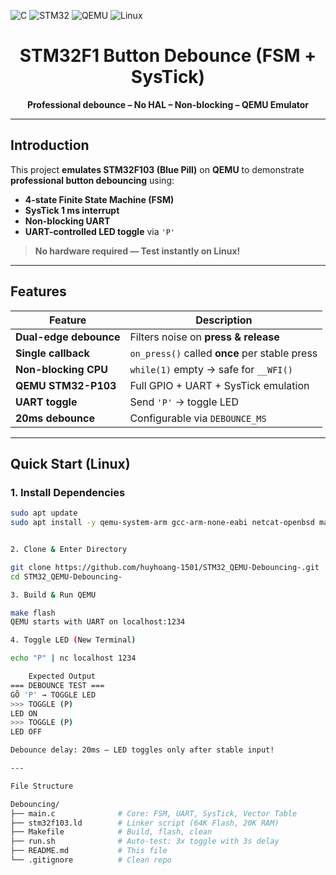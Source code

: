![C](https://img.shields.io/badge/C-00599C.svg?style=for-the-badge&logo=c&logoColor=white)
![STM32](https://img.shields.io/badge/STM32-F103-000000.svg?style=for-the-badge&logo=stmicroelectronics&logoColor=white)
![QEMU](https://img.shields.io/badge/QEMU-Emulator-FF6600.svg?style=for-the-badge&logo=qemu&logoColor=white)
![Linux](https://img.shields.io/badge/Linux-Ready-FCC624.svg?style=for-the-badge&logo=linux&logoColor=black)

<div align="center">
  <h1>STM32F1 Button Debounce (FSM + SysTick)</h1>
  <p><strong>Professional debounce – No HAL – Non-blocking – QEMU Emulator</strong></p>
</div>

---

## Introduction

This project **emulates STM32F103 (Blue Pill)** on **QEMU** to demonstrate **professional button debouncing** using:

- **4-state Finite State Machine (FSM)**
- **SysTick 1 ms interrupt**
- **Non-blocking UART**
- **UART-controlled LED toggle** via `'P'`

> **No hardware required — Test instantly on Linux!**

---

## Features

| Feature              | Description |
|----------------------|-----------|
| **Dual-edge debounce** | Filters noise on **press & release** |
| **Single callback**    | `on_press()` called **once** per stable press |
| **Non-blocking CPU**   | `while(1)` empty → safe for `__WFI()` |
| **QEMU STM32-P103**    | Full GPIO + UART + SysTick emulation |
| **UART toggle**        | Send `'P'` → toggle LED |
| **20ms debounce**      | Configurable via `DEBOUNCE_MS` |

---

## Quick Start (Linux)

### 1. Install Dependencies

```bash
sudo apt update
sudo apt install -y qemu-system-arm gcc-arm-none-eabi netcat-openbsd make


2. Clone & Enter Directory

git clone https://github.com/huyhoang-1501/STM32_QEMU-Debouncing-.git
cd STM32_QEMU-Debouncing-

3. Build & Run QEMU

make flash
QEMU starts with UART on localhost:1234

4. Toggle LED (New Terminal)

echo "P" | nc localhost 1234

    Expected Output
=== DEBOUNCE TEST ===
GÕ 'P' → TOGGLE LED 
>>> TOGGLE (P)
LED ON
>>> TOGGLE (P)
LED OFF

Debounce delay: 20ms — LED toggles only after stable input!

---

File Structure

Debouncing/
├── main.c              # Core: FSM, UART, SysTick, Vector Table
├── stm32f103.ld        # Linker script (64K Flash, 20K RAM)
├── Makefile            # Build, flash, clean
├── run.sh              # Auto-test: 3x toggle with 3s delay
├── README.md           # This file
└── .gitignore          # Clean repo
